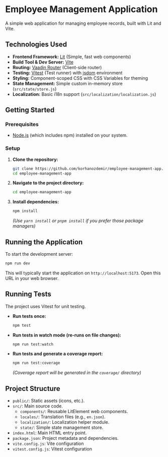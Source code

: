 # Employee Management Application

A simple web application for managing employee records, built with Lit and Vite.

## Technologies Used

- **Frontend Framework:** [Lit](https://lit.dev/) (Simple, fast web components)
- **Build Tool & Dev Server:** [Vite](https://vitejs.dev/)
- **Routing:** [Vaadin Router](https://vaadin.com/router) (Client-side router)
- **Testing:** [Vitest](https://vitest.dev/) (Test runner) with [jsdom](https://github.com/jsdom/jsdom) environment
- **Styling:** Component-scoped CSS with CSS Variables for theming
- **State Management:** Simple custom in-memory store (`src/state/store.js`)
- **Localization:** Basic i18n support (`src/localization/localization.js`)

## Getting Started

### Prerequisites

- [Node.js](https://nodejs.org/) (which includes npm) installed on your system.

### Setup

1.  **Clone the repository:**
    ```bash
    git clone https://github.com/korhanozdemir/employee-management-app.git
    cd employee-management-app
    ```
2.  **Navigate to the project directory:**
    ```bash
    cd employee-management-app
    ```
3.  **Install dependencies:**
    ```bash
    npm install
    ```
    _(Use `yarn install` or `pnpm install` if you prefer those package managers)_

## Running the Application

To start the development server:

```bash
npm run dev
```

This will typically start the application on `http://localhost:5173`. Open this URL in your web browser.

## Running Tests

The project uses Vitest for unit testing.

- **Run tests once:**
  ```bash
  npm test
  ```
- **Run tests in watch mode (re-runs on file changes):**
  ```bash
  npm run test:watch
  ```
- **Run tests and generate a coverage report:**
  ```bash
  npm run test:coverage
  ```
  _(Coverage report will be generated in the `coverage/` directory)_

## Project Structure

- `public/`: Static assets (icons, etc.).
- `src/`: Main source code.
  - `components/`: Reusable LitElement web components.
  - `locales/`: Translation files (e.g., `en.json`).
  - `localization/`: Localization helper module.
  - `state/`: Simple state management store.
- `index.html`: Main HTML entry point.
- `package.json`: Project metadata and dependencies.
- `vite.config.js`: Vite configuration
- `vitest.config.js`: Vitest configuration
